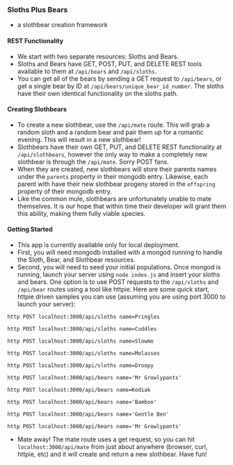 ### Sloths Plus Bears
* a slothbear creation framework

#### REST Functionality
* We start with two separate resources: Sloths and Bears.
* Sloths and Bears have GET, POST, PUT, and DELETE REST tools available to them at `/api/bears` and `/api/sloths`.
* You can get all of the bears by sending a GET request to `/api/bears`, or get a single bear by ID at `/api/bears/unique_bear_id_number`.  The sloths have their own identical functionality on the sloths path.

#### Creating Slothbears
* To create a new slothbear, use the `/api/mate` route.  This will grab a random sloth and a random bear and pair them up for a romantic evening.  This will result in a new slothbear!
* Slothbears have their own GET, PUT, and DELETE REST functionality at `/api/slothbears`, however the only way to make a completely new slothbear is through the `/api/mate`.  Sorry POST fans.
* When they are created, new slothbears will store their parents names under the `parents` property in their mongodb entry.  Likewise, each parent with have their new slothbear progeny stored in the `offspring` property of their mongodb entry.
* Like the common mule, slothbears are unfortunately unable to mate themselves.  It is our hope that within time their developer will grant them this ability, making them fully viable species.

#### Getting Started
* This app is currently available only for local deployment.
* First, you will need mongodb installed with a mongod running to handle the Sloth, Bear, and Slothbear resources.
* Second, you will need to seed your initial populations.  Once mongod is running, launch your server using `node index.js` and insert your sloths and bears. One option is to use POST requests to the `/api/sloths` and `/api/bear` routes using a tool like httpie.  Here are some quick start, httpie driven samples you can use (assuming you are using port 3000 to launch your server):
```
http POST localhost:3000/api/sloths name=Pringles
```
```
http POST localhost:3000/api/sloths name=Cuddles
```
```
http POST localhost:3000/api/sloths name=Slowmo
```
```
http POST localhost:3000/api/sloths name=Molasses
```
```
http POST localhost:3000/api/sloths name=Droopy
```
```
http POST localhost:3000/api/bears name='Mr Growlypants'
```
```
http POST localhost:3000/api/bears name=Kodiak
```
```
http POST localhost:3000/api/bears name='Bamboo'
```
```
http POST localhost:3000/api/bears name='Gentle Ben'
```
```
http POST localhost:3000/api/bears name='Mr Growlypants'
```
* Mate away!  The mate route uses a get request, so you can hit `localhost:3000/api/mate` from just about anywhere (browser, curl, httpie, etc) and it will create and return a new slothbear.  Have fun!
